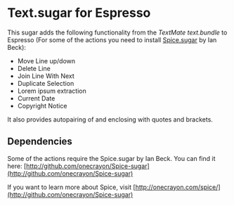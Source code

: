 Text.sugar for Espresso
=======================

This sugar adds the following functionality from the *TextMate text.bundle* to Espresso
(For some of the actions you need to install [Spice.sugar](http://github.com/onecrayon/Spice-sugar) by Ian Beck):

* Move Line up/down
* Delete Line
* Join Line With Next
* Duplicate Selection
* Lorem ipsum extraction
* Current Date
* Copyright Notice

It also provides autopairing of and enclosing with quotes and brackets.

Dependencies
------------

Some of the actions require the Spice.sugar by Ian Beck. You can find it here:
[http://github.com/onecrayon/Spice-sugar](http://github.com/onecrayon/Spice-sugar)

If you want to learn more about Spice, visit [http://onecrayon.com/spice/](http://github.com/onecrayon/Spice-sugar)